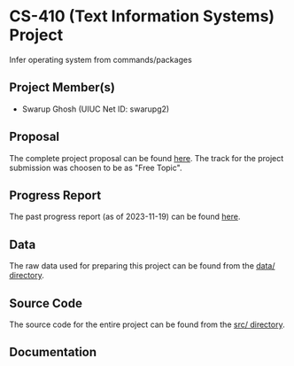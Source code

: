 # CS-410 (Text Information Systems) Project
Infer operating system from commands/packages

## Project Member(s)

- Swarup Ghosh (UIUC Net ID: swarupg2)

## Proposal

The complete project proposal can be found [here](./PROPOSAL.md). The track for the project submission was choosen to be as "Free Topic".

## Progress Report

The past progress report (as of 2023-11-19) can be found [here](./PROGRESS.md). 

## Data

The raw data used for preparing this project can be found from the [data/ directory](./data).

## Source Code

The source code for the entire project can be found from the [src/ directory](./src).

## Documentation

